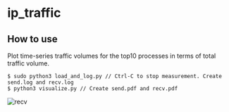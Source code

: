# ip_traffic
## How to use
Plot time-series traffic volumes for the top10 processes in terms of total traffic volume.
```
$ sudo python3 load_and_log.py // Ctrl-C to stop measurement. Create send.log and recv.log
$ python3 visualize.py // Create send.pdf and recv.pdf
```
![recv](https://github.com/sykwer/ebpf_apps/assets/18254663/ae777a01-da2f-4e96-8db5-1a6bd10a4fa9)
